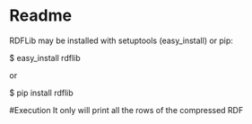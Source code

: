 # Readme
RDFLib may be installed with setuptools (easy_install) or pip:

$ easy_install rdflib

or

$ pip install rdflib

#Execution
It only will print all the rows of the compressed RDF
